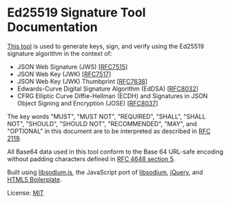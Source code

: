 # Ed25519 Signature Tool Documentation

[This tool](https://isaacchua.github.io/ed25519-signature-tool/Ed25519.html) is used to generate keys, sign, and verify using the Ed25519 signature algorithm in the context of:

* JSON Web Signature (JWS) [[RFC7515](https://datatracker.ietf.org/doc/html/rfc7515)]
* JSON Web Key (JWK) [[RFC7517](https://datatracker.ietf.org/doc/html/rfc7517)]
* JSON Web Key (JWK) Thumbprint [[RFC7638](https://datatracker.ietf.org/doc/html/rfc7638)]
* Edwards-Curve Digital Signature Algorithm (EdDSA) [[RFC8032](https://datatracker.ietf.org/doc/html/rfc8032)]
* CFRG Elliptic Curve Diffie-Hellman (ECDH) and Signatures in JSON Object Signing and Encryption (JOSE) [[RFC8037](https://datatracker.ietf.org/doc/html/rfc8037)]


The key words "MUST", "MUST NOT", "REQUIRED", "SHALL", "SHALL NOT", "SHOULD", "SHOULD NOT", "RECOMMENDED", "MAY", and "OPTIONAL" in this document are to be interpreted as described in [RFC 2119](https://datatracker.ietf.org/doc/html/rfc2119).

All Base64 data used in this tool conform to the Base 64 URL-safe encoding without padding characters defined in [RFC 4648 section 5](https://datatracker.ietf.org/doc/html/rfc4648#section-5).

Built using [libsodium.js](https://github.com/jedisct1/libsodium.js), the JavaScript port of [libsodium](https://libsodium.gitbook.io/), [jQuery](https://jquery.com/), and [HTML5 Boilerplate](https://html5boilerplate.com/).

License: [MIT](LICENSE)
